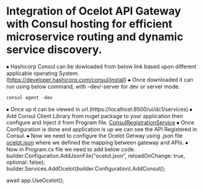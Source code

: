 # Integration of Ocelot API Gateway with Consul hosting for efficient microservice routing and dynamic service discovery.

⦁ Hashicorp Consul can be dowloaded from below link based upon different applicable operating System.
  (https://developer.hashicorp.com/consul/install)
⦁ Once downloaded it can run using below command, with –dev/-server for dev or server mode.
  ```powershell 
  consul agent -dev
  ```
⦁ Once up it can be viewed in url.(https://localhost:8500/ui/dc1/services)
⦁ Add Consul Client Library from nuget package to your application then configure and Inject it from Program file.
  [ConsulRegistrationService](https://github.com/Yuvaraj-Patil/ApiGetway/blob/main/ProductApi/ProductAPI/ProductAPI/ConsulRegistrationService.cs)
⦁ Once Configuration is done and application is up we can see the API Registered in Consul.
⦁ Now we need to configure the Ocelot Getway using .json file [ocelot.json](https://github.com/Yuvaraj-Patil/ApiGetway/blob/main/ApiGateway/APIGateway/APIGateway/ocelot.json) where we defined the mapping between gateway and APIs.
⦁ Now in Program.cs file we need to add below code.
  builder.Configuration.AddJsonFile("ocelot.json", reloadOnChange: true, optional: false);
  builder.Services.AddOcelot(builder.Configuration).AddConsul();

  await app.UseOcelot();
  

   


